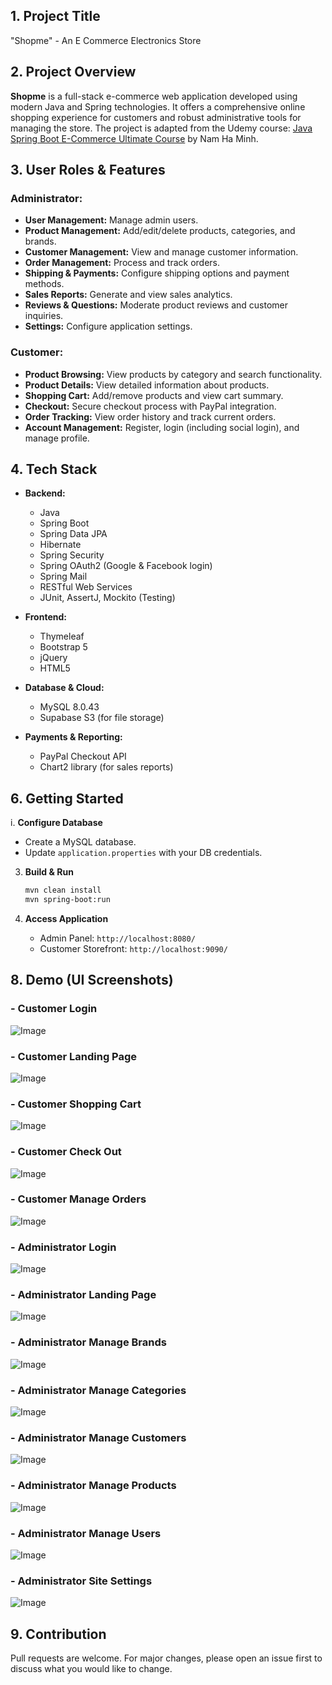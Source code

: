 ## 1. Project Title

"Shopme" - An E Commerce Electronics Store

## 2. Project Overview 

**Shopme** is a full-stack e-commerce web application developed using modern Java and Spring technologies. It offers a comprehensive online shopping experience for customers and robust administrative tools for managing the store. The project is adapted from the Udemy course: [Java Spring Boot E-Commerce Ultimate Course](https://www.udemy.com/course/spring-boot-e-commerce-ultimate/) by Nam Ha Minh.

## 3. User Roles & Features

### Administrator:

* **User Management:** Manage admin users.
* **Product Management:** Add/edit/delete products, categories, and brands.
* **Customer Management:** View and manage customer information.
* **Order Management:** Process and track orders.
* **Shipping & Payments:** Configure shipping options and payment methods.
* **Sales Reports:** Generate and view sales analytics.
* **Reviews & Questions:** Moderate product reviews and customer inquiries.
* **Settings:** Configure application settings.

### Customer:

* **Product Browsing:** View products by category and search functionality.
* **Product Details:** View detailed information about products.
* **Shopping Cart:** Add/remove products and view cart summary.
* **Checkout:** Secure checkout process with PayPal integration.
* **Order Tracking:** View order history and track current orders.
* **Account Management:** Register, login (including social login), and manage profile.

## 4. Tech Stack 

* **Backend:**

  * Java
  * Spring Boot
  * Spring Data JPA
  * Hibernate
  * Spring Security
  * Spring OAuth2 (Google & Facebook login)
  * Spring Mail
  * RESTful Web Services
  * JUnit, AssertJ, Mockito (Testing)

* **Frontend:**

  * Thymeleaf
  * Bootstrap 5
  * jQuery
  * HTML5

* **Database & Cloud:**

  * MySQL 8.0.43
  * Supabase S3 (for file storage)

* **Payments & Reporting:**

  * PayPal Checkout API
  * Chart2 library (for sales reports)
  

## 6. Getting Started

i. **Configure Database**

   * Create a MySQL database.
   * Update `application.properties` with your DB credentials.

3. **Build & Run**

   ```bash
   mvn clean install
   mvn spring-boot:run
   ```

4. **Access Application**

   * Admin Panel: `http://localhost:8080/`
   * Customer Storefront: `http://localhost:9090/`


## 8. Demo (UI Screenshots)

### - Customer Login

![Image](app_images/customer_login.jpg)

### - Customer Landing Page 

![Image](app_images/customer_landing_page.jpg)

### - Customer Shopping Cart

![Image](app_images/customer_shopping_cart.jpg)

### - Customer Check Out

![Image](app_images/customer_checkout.png)

### - Customer Manage Orders

![Image](app_images/customer_manage_orders.png)

### - Administrator Login 

![Image](app_images/admin_login.jpg)

### - Administrator Landing Page

![Image](app_images/admin_landing_page.png)

### - Administrator Manage Brands 

![Image](app_images/admin_manage_brands.jpg)

### - Administrator Manage Categories

![Image](app_images/admin_manage_categories.jpg)

### - Administrator Manage Customers

![Image](app_images/admin_mangage_customers.jpg)

### - Administrator Manage Products

![Image](app_images/admin_manage_products.jpg)

### - Administrator Manage Users 

![Image](app_images/amin_manage_users.jpg)

### - Administrator Site Settings

![Image](app_images/admin_site_settings.jpg)

## 9. Contribution

Pull requests are welcome. For major changes, please open an issue first to discuss what you would like to change.
